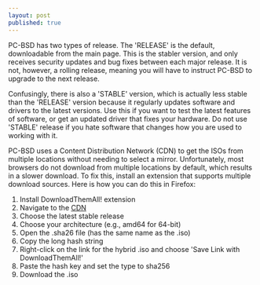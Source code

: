 ```yaml
---
layout: post
published: true
---
```


PC-BSD has two types of release. The 'RELEASE' is the default, downloadable from the main page. This is the stabler version, and only receives security updates and bug fixes between each major release. It is not, however, a rolling release, meaning you will have to instruct PC-BSD to upgrade to the next release.

Confusingly, there is also a 'STABLE' version, which is actually less stable than the 'RELEASE' version because it regularly updates software and drivers to the latest versions. Use this if you want to test the latest features of software, or get an updated driver that fixes your hardware. Do not use 'STABLE' release if you hate software that changes how you are used to working with it. 

PC-BSD uses a Content Distribution Network (CDN) to get the ISOs from multiple locations without needing to select a mirror. Unfortunately, most browsers do not download from multiple locations by default, which results in a slower download. To fix this, install an extension that supports multiple download sources. Here is how you can do this in Firefox:

1. Install DownloadThemAll! extension
2. Navigate to the [CDN](iso.cdn.pcbsd.org)
3. Choose the latest stable release
4. Choose your architecture (e.g., amd64 for 64-bit)
5. Open the .sha26 file (has the same name as the .iso)
6. Copy the long hash string
7. Right-click on the link for the hybrid .iso and choose 'Save Link with DownloadThemAll!'
8. Paste the hash key and set the type to sha256
9. Download the .iso